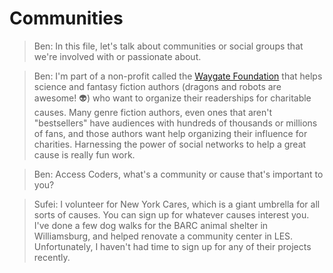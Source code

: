 # Communities

> Ben: In this file, let's talk about communities or social groups that we're involved with or passionate about.

> Ben: I'm part of a non-profit called the [Waygate Foundation](http://waygatefoundation.org) that helps science and fantasy
fiction authors (dragons and robots are awesome! :alien:) who want to organize their readerships for charitable causes.
Many genre fiction authors, even ones that aren't "bestsellers" have audiences with hundreds of thousands or millions of
fans, and those authors want help organizing their influence for charities. Harnessing the power of social networks to help
a great cause is really fun work.

> Ben: Access Coders, what's a community or cause that's important to you?

> Sufei: I volunteer for New York Cares, which is a giant umbrella for all sorts of causes. You can sign up for whatever causes interest you. I've done a few dog walks for the BARC animal shelter in Williamsburg, and helped renovate a community center in LES. Unfortunately, I haven't had time to sign up for any of their projects recently. 
